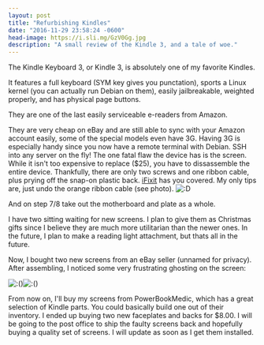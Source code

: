 ```yaml
---
layout: post
title: "Refurbishing Kindles"
date: "2016-11-29 23:58:24 -0600"
head-image: https://i.sli.mg/GzV0Gg.jpg
description: "A small review of the Kindle 3, and a tale of woe."
---
```


The Kindle Keyboard 3, or Kindle 3, is absolutely one of my favorite Kindles.


It features a full keyboard (SYM key gives you punctation), sports a Linux kernel (you can actually run Debian on them), easily jailbreakable, weighted properly, and has physical page buttons.


They are one of the last easily serviceable e-readers from Amazon.

They are very cheap on eBay and are still able to sync with your Amazon account easily, some of the special models even have 3G. Having 3G is especially handy since you now have a remote terminal with Debian. SSH into any server on the fly! The one fatal flaw the device has is the screen. While it isn't too expensive to replace ($25), you have to dissassemble the entire device. Thankfully, there are only two screws and one ribbon cable, plus prying off the snap-on plastic back. [iFixit](https://www.ifixit.com/Guide/Kindle+3+Screen+Replacement/29843) has you covered. My only tips are, just undo the orange ribbon cable (see photo).
![:D](https://d3nevzfk7ii3be.cloudfront.net/igi/YJW3xKyWIxFHOucJ.medium)

And on step 7/8 take out the motherboard and plate as a whole.

I have two sitting waiting for new screens. I plan to give them as Christmas gifts since I believe they are much more utilitarian than the newer ones. In the future, I plan to make a reading light attachment, but thats all in the future.

Now, I bought two new screens from an eBay seller (unnamed for privacy). After assembling, I noticed some very frustrating ghosting on the screen:

![:()](https://i.sli.mg/RV9EDW.jpg)![:()](https://i.sli.mg/bFM35I.jpg)

From now on, I'll buy my screens from PowerBookMedic, which has a great selection of Kindle parts. You could basically build one out of their inventory. I ended up buying two new faceplates and backs for $8.00. I will be going to the post office to ship the faulty screens back and hopefully buying a quality set of screens. I will update as soon as I get them installed.
